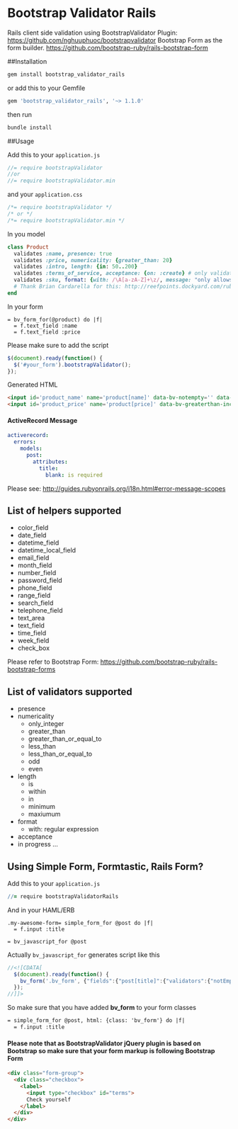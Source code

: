 Bootstrap Validator Rails
=========================

Rails client side validation using BootstrapValidator Plugin: https://github.com/nghuuphuoc/bootstrapvalidator
Bootstrap Form as the form builder. https://github.com/bootstrap-ruby/rails-bootstrap-form

##Installation

```sh
gem install bootstrap_validator_rails
```

or add this to your Gemfile

```ruby
gem 'bootstrap_validator_rails', '~> 1.1.0'
```

then run 

```sh
bundle install
```

##Usage

Add this to your `application.js`

```javascript
//= require bootstrapValidator
//or
//= require bootstrapValidator.min
```

and your `application.css`

```css
/*= require bootstrapValidator */
/* or */
/*= require bootstrapValidator.min */
```

In you model

```ruby
class Product
  validates :name, presence: true
  validates :price, numericality: {greater_than: 20}
  validates :intro, length: {in: 50..200}
  validates :terms_of_service, acceptance: {on: :create} # only validates if new_record?
  validates :sku, format: {with: /\A[a-zA-Z]+\z/, message: "only allows letters"}
  # Thank Brian Cardarella for this: http://reefpoints.dockyard.com/ruby/2011/11/18/convert-ruby-regexp-to-javascript-regex.html
end
```

In your form

```haml
= bv_form_for(@product) do |f|
  = f.text_field :name
  = f.text_field :price
```
Please make sure to add the script
```javascript
$(document).ready(function() {
  $('#your_form').bootstrapValidator();
});
```

Generated HTML

```html
<input id='product_name' name='product[name]' data-bv-notempty='' data-bv-notempty-message='cannot be blank'/> 
<input id='product_price' name='product[price]' data-bv-greaterthan-inclusive='false' data-bv-greaterthan-value='20' />
```

#### ActiveRecord Message

```yml
activerecord:
  errors:
    models:
      post:
        attributes:
          title:
            blank: is required
```

Please see: http://guides.rubyonrails.org/i18n.html#error-message-scopes

## List of helpers supported

* color_field 
* date_field  
* datetime_field
* datetime_local_field
* email_field 
* month_field 
* number_field 
* password_field 
* phone_field
* range_field 
* search_field 
* telephone_field 
* text_area 
* text_field 
* time_field
* week_field
* check_box

Please refer to Bootstrap Form: https://github.com/bootstrap-ruby/rails-bootstrap-forms

## List of validators supported
* presence
* numericality
  * only_integer 
  * greater_than
  * greater_than_or_equal_to 
  * less_than 
  * less_than_or_equal_to
  * odd
  * even
* length
  * is
  * within
  * in
  * minimum
  * maxiumum
* format
  * with: regular expression
* acceptance
* in progress ...

## Using Simple Form, Formtastic, Rails Form?

Add this to your `application.js`

```coffeescript
//= require bootstrapValidatorRails
```

And in your HAML/ERB

```haml
.my-awesome-form= simple_form_for @post do |f|
  = f.input :title

= bv_javascript_for @post
```

Actually `bv_javascript_for` generates script like this

```javascript
//<![CDATA[
  $(document).ready(function() {
    bv_form('.bv_form', {"fields":{"post[title]":{"validators":{"notEmpty":{"message":"can't be blank"},"regexp":{"regexp":"^[a-zA-Z]+$","message":"only allows letters"}}},"post[price]":{"validators":{"step":{"message":"should be odd","base":1,"step":2}}},"post[accepted]":{"validators":{"notEmpty":{"message":"should be accepted"}}}}})
  });
//]]>
```

So make sure that you have added **bv_form** to your form classes

```html
= simple_form_for @post, html: {class: 'bv_form'} do |f|
  = f.input :title
```

#### Please note that as BootstrapValidator jQuery plugin is based on Bootstrap so make sure that your form markup is following Bootstrap Form

```html
<div class="form-group">
  <div class="checkbox">
    <label>
      <input type="checkbox" id="terms">
      Check yourself
    </label>
  </div>
</div>
```

